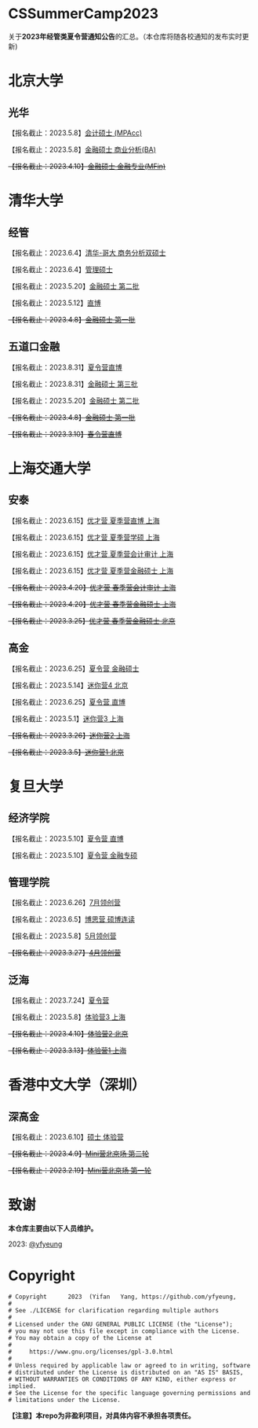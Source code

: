# CSSummerCamp2023

关于**2023年经管类夏令营通知公告**的汇总。（本仓库将随各校通知的发布实时更新)

# 北京大学

## 光华

【报名截止：2023.5.8】[会计硕士 (MPAcc)](https://apply.gsm.pku.edu.cn/#/pm/status)
 
【报名截止：2023.5.8】[金融硕士 商业分析(BA)](https://apply.gsm.pku.edu.cn/#/pm/status)

~~【报名截止：2023.4.10】[金融硕士 金融专业(MFin)](https://apply.gsm.pku.edu.cn/#/pm/status)~~

# 清华大学

## 经管

【报名截止：2023.6.4】[清华-哥大 商务分析双硕士](https://masters.sem.tsinghua.edu.cn/tzgg/1649645196652024935.pdf)

【报名截止：2023.6.4】[管理硕士](https://masters.sem.tsinghua.edu.cn/qinghuajingguanxueyuanguanlishuoshixiangmu2024jituimianzhaoshengshuoming.pdf)

【报名截止：2023.5.20】[金融硕士 第二批](https://masters.sem.tsinghua.edu.cn/jinrongshuoshi2024jituimianshuoming.pdf)

【报名截止：2023.5.12】[直博](http://pg.sem.tsinghua.edu.cn/qinghuajingguan2023nianyouxiudaxueshengboshixialingyingbaomingtongzhi-benkezhiboshiyong.pdf)

~~【报名截止：2023.4.8】[金融硕士 第一批](https://masters.sem.tsinghua.edu.cn/jinrongshuoshi2024jituimianshuoming.pdf)~~

## 五道口金融

【报名截止：2023.8.31】[夏令营直博](https://www.pbcsf.tsinghua.edu.cn/info/1147/6362.htm)

【报名截止：2023.8.31】[金融硕士 第三批](https://www.pbcsf.tsinghua.edu.cn/info/1146/6447.htm)

【报名截止：2023.5.20】[金融硕士 第二批](https://www.pbcsf.tsinghua.edu.cn/info/1146/6447.htm)

~~【报名截止：2023.4.8】[金融硕士 第一批](https://www.pbcsf.tsinghua.edu.cn/info/1146/6447.htm)~~

~~【报名截止：2023.3.10】[春令营直博](https://www.pbcsf.tsinghua.edu.cn/info/1147/6362.htm)~~

# 上海交通大学

## 安泰

【报名截止：2023.6.15】[优才营 夏季营直博 上海](https://www.acem.sjtu.edu.cn/notices/75833.html)

【报名截止：2023.6.15】[优才营 夏季营学硕 上海](https://www.acem.sjtu.edu.cn/notices/75833.html)

【报名截止：2023.6.15】[优才营 夏季营会计审计 上海](https://www.acem.sjtu.edu.cn/notices/75833.html)

【报名截止：2023.6.15】[优才营 夏季营金融硕士 上海](https://www.acem.sjtu.edu.cn/notices/75833.html)

~~【报名截止：2023.4.20】[优才营 春季营会计审计 上海](https://www.acem.sjtu.edu.cn/notices/75833.html)~~

~~【报名截止：2023.4.20】[优才营 春季营金融硕士 上海](https://www.acem.sjtu.edu.cn/notices/75833.html)~~

~~【报名截止：2023.3.25】[优才营 春季营金融硕士 北京](https://www.acem.sjtu.edu.cn/notices/75833.html)~~

## 高金

【报名截止：2023.6.25】[夏令营 金融硕士](https://mp.weixin.qq.com/s/InEMBCqErZ3-K-3BV8_TKA)

【报名截止：2023.5.14】[迷你营4 北京](https://mp.weixin.qq.com/s/InEMBCqErZ3-K-3BV8_TKA)

【报名截止：2023.6.25】[夏令营 直博](https://phd.saif.sjtu.edu.cn/show-204-326.html)

【报名截止：2023.5.1】[迷你营3 上海](https://mp.weixin.qq.com/s/InEMBCqErZ3-K-3BV8_TKA)

~~【报名截止：2023.3.26】[迷你营2 上海](https://mp.weixin.qq.com/s/InEMBCqErZ3-K-3BV8_TKA)~~

~~【报名截止：2023.3.5】[迷你营1 北京](https://mp.weixin.qq.com/s/InEMBCqErZ3-K-3BV8_TKA)~~

# 复旦大学

## 经济学院

【报名截止：2023.5.10】[夏令营 直博](https://econ.fudan.edu.cn/info/1307/21021.htm)

【报名截止：2023.5.10】[夏令营 金融专硕](https://econ.fudan.edu.cn/info/1519/21031.htm)

## 管理学院

【报名截止：2023.6.26】[7月领创营](https://www.fdsm.fudan.edu.cn/mf/mf1556953405097)

【报名截止：2023.6.5】[博思营 硕博连读](https://www.fdsm.fudan.edu.cn/graduate/graduate1556953452754)

【报名截止：2023.5.8】[5月领创营](https://www.fdsm.fudan.edu.cn/mf/mf1556953405097)

~~【报名截止：2023.3.27】[4月领创营](https://www.fdsm.fudan.edu.cn/mf/mf1556953405097)~~

## 泛海

【报名截止：2023.7.24】[夏令营](https://mp.weixin.qq.com/s/suPsgauwIJ2bKJpI3V3Rfw)

【报名截止：2023.5.8】[体验营3 上海](https://mp.weixin.qq.com/s/suPsgauwIJ2bKJpI3V3Rfw)

~~【报名截止：2023.4.10】[体验营2 北京](https://mp.weixin.qq.com/s/suPsgauwIJ2bKJpI3V3Rfw)~~

~~【报名截止：2023.3.13】[体验营1 上海](https://mp.weixin.qq.com/s/suPsgauwIJ2bKJpI3V3Rfw)~~

# 香港中文大学（深圳）

## 深高金

【报名截止：2023.6.10】[硕士 体验营 ](https://mp.weixin.qq.com/s/PDHSfrRyjKffic3neWnu1g)

~~【报名截止：2023.4.9】[Mini营北京场 第二轮](https://mp.weixin.qq.com/s?__biz=Mzg3NzA4MjI1OA==&mid=2247501176&idx=1&sn=2c2df980cb391387358e8d2aadf5f926&chksm=cf2ae685f85d6f933e70eadaeac3dc56e597210f4cd0f65709c0d60cd0661e172103b3c75f33&scene=178&cur_album_id=2709807278790606852#rd)~~

~~【报名截止：2023.2.19】[Mini营北京场 第一轮](https://mp.weixin.qq.com/s?__biz=Mzg3NzA4MjI1OA==&mid=2247501176&idx=1&sn=2c2df980cb391387358e8d2aadf5f926&chksm=cf2ae685f85d6f933e70eadaeac3dc56e597210f4cd0f65709c0d60cd0661e172103b3c75f33&scene=178&cur_album_id=2709807278790606852#rd)~~

# 致谢

**本仓库主要由以下人员维护。**

2023: [@yfyeung](https://github.com/yfyeung)

# Copyright
```
# Copyright      2023  (Yifan   Yang, https://github.com/yfyeung,
#
# See ./LICENSE for clarification regarding multiple authors
#
# Licensed under the GNU GENERAL PUBLIC LICENSE (the "License");
# you may not use this file except in compliance with the License.
# You may obtain a copy of the License at
#
#     https://www.gnu.org/licenses/gpl-3.0.html
#
# Unless required by applicable law or agreed to in writing, software
# distributed under the License is distributed on an "AS IS" BASIS,
# WITHOUT WARRANTIES OR CONDITIONS OF ANY KIND, either express or implied.
# See the License for the specific language governing permissions and
# limitations under the License.
```
**【注意】本repo为非盈利项目，对具体内容不承担各项责任。**

